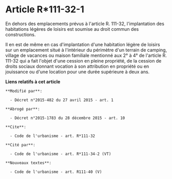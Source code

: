 # Article R*111-32-1

En dehors des emplacements prévus à l'article R. 111-32, l'implantation des habitations légères de loisirs est soumise au
droit commun des constructions. 

Il en est de même en cas d'implantation d'une habitation légère de loisirs sur un emplacement situé à l'intérieur du
périmètre   d'un terrain de camping, village de vacances ou maison familiale mentionné aux 2° à 4° de l'article R. 111-32 qui
a fait l'objet d'une cession en pleine propriété, de la cession de droits sociaux donnant vocation à son attribution en
propriété ou en jouissance ou d'une location pour une durée supérieure à deux ans.

**Liens relatifs à cet article**

	**Modifié par**:

	  - Décret n°2015-482 du 27 avril 2015 - art. 1

	**Abrogé par**:

	  - Décret n°2015-1783 du 28 décembre 2015 - art. 10

	**Cite**:

	  - Code de l'urbanisme - art. R*111-32

	**Cité par**:

	  - Code de l'urbanisme - art. R*111-34-2 (VT)

	**Nouveaux textes**:

	  - Code de l'urbanisme - art. R111-40 (V)
